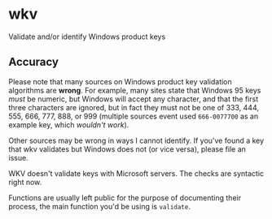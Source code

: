# wkv

Validate and/or identify Windows product keys

## Accuracy

Please note that many sources on Windows product key validation algorithms are
**wrong**. For example, many sites state that Windows 95 keys *must* be numeric,
but Windows will accept any character, and that the first three characters are
ignored, but in fact they must not be one of 333, 444, 555, 666, 777, 888, or
999 (multiple sources event used `666-0077700` as an example key, which
*wouldn't work*).

Other sources may be wrong in ways I cannot identify. If you've found a key
that wkv validates but Windows does not (or vice versa), please file an issue.

WKV doesn't validate keys with Microsoft servers. The checks are syntactic
right now.

Functions are usually left public for the purpose of documenting their process,
the main function you'd be using is `validate`.